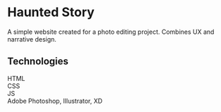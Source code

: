 # Haunted Story
A simple website created for a photo editing project. Combines UX and narrative design.

## Technologies
HTML  
CSS  
JS  
Adobe Photoshop, Illustrator, XD  
